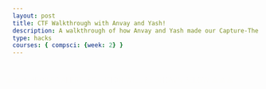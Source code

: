 ```yaml
---
layout: post
title: CTF Walkthrough with Anvay and Yash!
description: A walkthrough of how Anvay and Yash made our Capture-The-Flag challenge
type: hacks
courses: { compsci: {week: 2} }
---
```


<style>
    @keyframes flashPop {
      0% { opacity: 0; transform: scale(1); color: #fcf000; }
      50% { opacity: 1; transform: scale(3.0); color: #fcf000; }
      100% { opacity: 0; transform: scale(2); color: #f70202; }
    }

    @keyframes fadeInText {
      0% { opacity: 0; }
      100% { opacity: 1; }
    }
    
    .flash-pop {
      animation: flashPop 5s linear 2 forwards;
      display: inline-block;
    }
    
    .additional-text {
      opacity: 0;
      animation: fadeInText 6s linear 1 forwards; /* Start after flashPop is complete */
      animation-delay: 10s;
      color: white;
    }

    .additional-text-code {
        color: #00ffcc; /* Cyan text for additional-text-code class */
    }

    pre {
        background-color: #000; /* Black background for code snippets */
        color: #fff; /* White text for code snippets */
        padding: 10px;
        border-radius: 5px;
        overflow: auto;
    }

    .additional-text-green {
        color: #fcf000; /* Green text for additional-text-green class */
    }

</style>

<p class="flash-pop">⚠️⚠️⚠️ SPOILER ALERT: SOLUTION WILL BE SHOWN BELOW ⚠️⚠️⚠️</p>

<h1 class="additional-text">Step 1: Extract hashes from the SAM Database</h1>


<p class="additional-text">
    The SAM database is simply the file in the operating system that contains usernames and passwords
</p>

<h2 class="additional-text">Extraction Way #1:</h2>

<p class="additional-text">
    The first way you can extract the passwords from the SAM database is through the registry editor.
    <span class="additional-text-green">Make sure to be safe when navigating the Registry Editor. A single thing messed up in here means that your computer could risk its last use.</span>
</p>
<img class="additional-text" src="{{site.baseurl}}/images/week2/regeditlookup.png">
<p class="additional-text">
    After you have done this, navigate to HKEY_LOCAL_MACHINE and then SAM. Then, right-click and Export the key.
</p>
<img class="additional-text" src="{{site.baseurl}}/images/week2/regbackup.png">
<h2 class="additional-text">Extraction Way #2:</h2>

<p class="additional-text">
    Another way that you can extract the SAM database is through PowerShell.
    PowerShell is a task automation and configuration management program from Microsoft.
</p>

<p class="additional-text">
    To do this, first open PowerShell by pressing the Windows key and typing in PowerShell.
    After opening PowerShell, run the following commands:
</p>

<pre class="additional-text">
reg save HKLM\sam ./sam.save
reg save HKLM\system ./system.save
</pre>

<p class="additional-text">If you used this way to save the SAM database, now you’re ready for Step 2!</p>

<h1 class="additional-text">Step 2: Move all saved SAM databases to a Kali Linux image</h1>

<p class="additional-text">
    Note: To understand what Kali is and how to download it and open it in VMWare, refer to the Intro to CTF post on the Hacks page for week 2.
</p>

<p class="additional-text">Once you have Kali installed and opened, run the following:</p>

<pre class="additional-text">
impacket-secretsdump -sam sam.save -system system.save LOCAL
</pre>

<p class="additional-text">
    The <code class="additional-text">impacket-secretsdump</code> command is part of the Impacket library, which is a collection of Python classes for working with network protocols.
    Specifically, this command is used for extracting password hashes from a Windows system.
</p>

<ul class="additional-text">
    <li><span class="additional-text-code">impacket-secretsdump:</span> This is the command-line utility provided by Impacket for performing various operations related to credential extraction.</li>
    <li><span class="additional-text-code">-sam sam.save:</span> This flag specifies the path to the Security Account Manager (SAM) database file (sam.save in this case).</li>
    <li><span class="additional-text-code">-system system.save:</span> This flag specifies the path to the system registry hive file (system.save in this case).</li>
    <li><span class="additional-text-code">LOCAL:</span> This argument specifies the target; in this case, it indicates that the command should be executed locally on the system.</li>
</ul>
<img class="additional-text" src="{{site.baseurl}}/images/week2/importSAM_linux.png">
<p class="additional-text">
    So, when you run this command, it reads the SAM and system registry hive files from the specified paths (sam.save and system.save),
    extracts password hashes, and outputs the results.
</p>

<h1 class="additional-text">Step 3: Crack the password hashes using hashcat</h1>

<p class="additional-text">
    Using the impacket command, we have extracted the password hashes from the SAM database.
    Now, we need to crack these passwords.
</p>

<p class="additional-text">To do this, run the following command:</p>

<pre class="additional-text">
hashcat -m 1000 hash.txt /rockyou.txt --show
</pre>

<p class="additional-text">
    The <code class="additional-text">hashcat</code> command is a powerful and popular password-cracking tool that supports various hashing algorithms.
    Here's a breakdown of the provided command:
</p>

<ul class="additional-text">
    <li><span class="additional-text-code">-m 1000:</span> This option specifies the hash mode to use. In this case, it indicates mode 1000, which corresponds to the NTLM hashing algorithm commonly used in Windows environments.</li>
    <li><span class="additional-text-code">hash.txt:</span> This is the name of the file containing the target hashes.</li>
    <li><span class="additional-text-code">/rockyou.txt:</span> This is the path to a wordlist file, in this case, rockyou.txt.</li>
    <li><span class="additional-text-code">--show:</span> This option instructs hashcat to display the cracked passwords if it successfully finds matches in the provided wordlist.</li>
</ul>
<img class="additional-text" src="{{site.baseurl}}/images/week2/crackedpwd.png">
<p class="additional-text">
    So, the overall purpose of this command is to use hashcat to attempt to crack password hashes (in NTLM format) stored in the hash.txt file using the passwords from the rockyou.txt wordlist.
    If successful, the tool will display the cracked passwords.
</p>

<p class="additional-text">Congratulations! Using hashcat, you just cracked the password of <code class="additional-text">insecureaccount</code>. Seems like they kept their password as “password”.</p>

